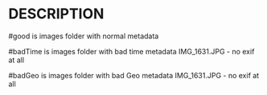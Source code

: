# DESCRIPTION
#good is images folder with normal metadata

#badTime is images folder with bad time metadata
IMG_1631.JPG - no exif at all

#badGeo is images folder with bad Geo metadata
IMG_1631.JPG - no exif at all
 

